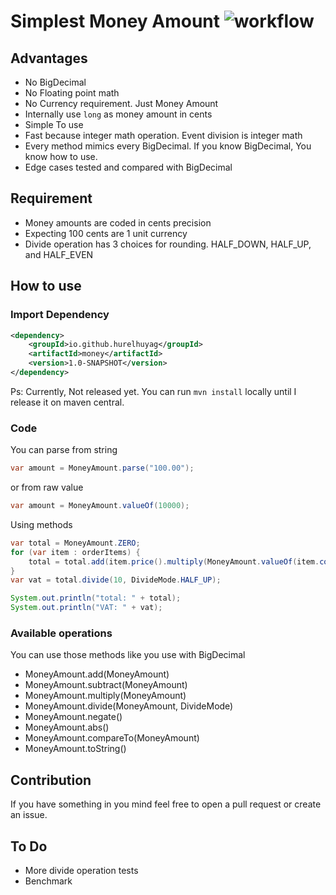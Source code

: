 # Simplest Money Amount ![workflow](https://github.com/hurelhuyag/money/actions/workflows/ci.yaml/badge.svg)

## Advantages

- No BigDecimal
- No Floating point math
- No Currency requirement. Just Money Amount
- Internally use `long` as money amount in cents
- Simple To use
- Fast because integer math operation. Event division is integer math
- Every method mimics every BigDecimal. If you know BigDecimal, You know how to use.
- Edge cases tested and compared with BigDecimal

## Requirement

- Money amounts are coded in cents precision
- Expecting 100 cents are 1 unit currency
- Divide operation has 3 choices for rounding. HALF_DOWN, HALF_UP, and HALF_EVEN

## How to use

### Import Dependency
```xml
<dependency>
    <groupId>io.github.hurelhuyag</groupId>
    <artifactId>money</artifactId>
    <version>1.0-SNAPSHOT</version>
</dependency>
```
Ps: Currently, Not released yet. You can run `mvn install` locally until I release it on maven central.

### Code
You can parse from string
```java
var amount = MoneyAmount.parse("100.00");

```
or from raw value
```java
var amount = MoneyAmount.valueOf(10000);
```

Using methods
```java
var total = MoneyAmount.ZERO;
for (var item : orderItems) {
    total = total.add(item.price().multiply(MoneyAmount.valueOf(item.count()*MoneyAmount.PRECISION)));
}
var vat = total.divide(10, DivideMode.HALF_UP);

System.out.println("total: " + total);
System.out.println("VAT: " + vat);
```

### Available operations

You can use those methods like you use with BigDecimal

- MoneyAmount.add(MoneyAmount)
- MoneyAmount.subtract(MoneyAmount)
- MoneyAmount.multiply(MoneyAmount)
- MoneyAmount.divide(MoneyAmount, DivideMode)
- MoneyAmount.negate()
- MoneyAmount.abs()
- MoneyAmount.compareTo(MoneyAmount)
- MoneyAmount.toString()

## Contribution

If you have something in you mind feel free to open a pull request or create an issue.

## To Do

- More divide operation tests
- Benchmark
